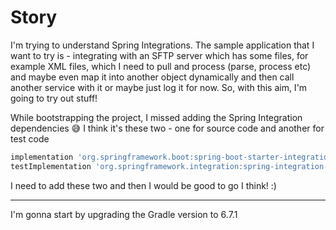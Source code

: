 # Story

I'm trying to understand Spring Integrations. The sample
application that I want to try is - integrating with an
SFTP server which has some files, for example XML files,
which I need to pull and process (parse, process etc) and
maybe even map it into another object dynamically and then
call another service with it or maybe just log it for now.
So, with this aim, I'm going to try out stuff!

While bootstrapping the project, I missed adding the
Spring Integration dependencies 😅 I think it's these
two - one for source code and another for test code

```groovy
implementation 'org.springframework.boot:spring-boot-starter-integration'
testImplementation 'org.springframework.integration:spring-integration-test'
```

I need to add these two and then I would be good to go
I think! :)

---

I'm gonna start by upgrading the Gradle version to 6.7.1

